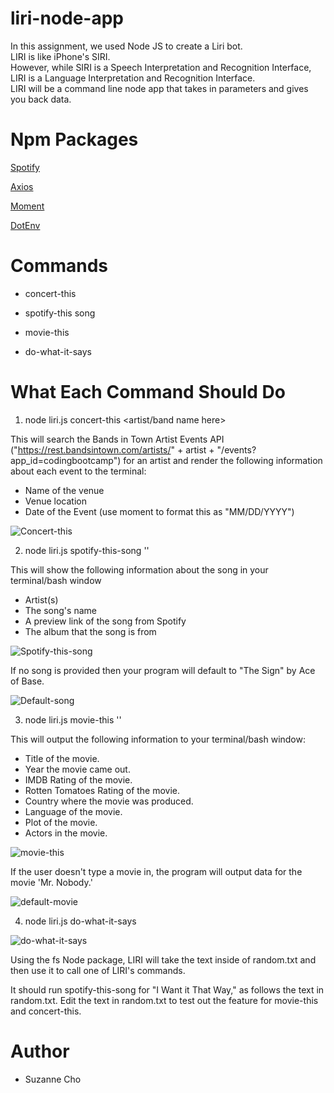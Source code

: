 # liri-node-app

In this assignment, we used Node JS to create a Liri bot. 
<br> LIRI is like iPhone's SIRI. 
<br>However, while SIRI is a Speech Interpretation and Recognition Interface, 
<br>LIRI is a Language Interpretation and Recognition Interface. 
<br>LIRI will be a command line node app that takes in parameters and gives you back data.

# Npm Packages
[Spotify](https://www.npmjs.com/package/node-spotify-api)

[Axios](https://www.npmjs.com/package/axios)

[Moment](https://www.npmjs.com/package/moment)

[DotEnv](https://www.npmjs.com/package/DotEnv)

# Commands
* concert-this

* spotify-this song

* movie-this

* do-what-it-says

# What Each Command Should Do

1. node liri.js concert-this <artist/band name here>

This will search the Bands in Town Artist Events API ("https://rest.bandsintown.com/artists/" + artist + "/events?app_id=codingbootcamp") for an artist and render the following information about each event to the terminal:

* Name of the venue
* Venue location
* Date of the Event (use moment to format this as "MM/DD/YYYY")

![Concert-this](/images/concert-this.jpeg)

2. node liri.js spotify-this-song '<song name here>'

This will show the following information about the song in your terminal/bash window

* Artist(s)
* The song's name
* A preview link of the song from Spotify
* The album that the song is from

![Spotify-this-song](/images/spotify-this-song.jpeg)

If no song is provided then your program will default to "The Sign" by Ace of Base.

![Default-song](/images/default-spotify-this-song.jpeg)

3. node liri.js movie-this '<movie name here>'

This will output the following information to your terminal/bash window:

   * Title of the movie.
   * Year the movie came out.
   * IMDB Rating of the movie.
   * Rotten Tomatoes Rating of the movie.
   * Country where the movie was produced.
   * Language of the movie.
   * Plot of the movie.
   * Actors in the movie.

![movie-this](/images/movie-this.jpeg)

If the user doesn't type a movie in, the program will output data for the movie 'Mr. Nobody.'

![default-movie](/images/default-movie.this.jpeg)

4. node liri.js do-what-it-says

![do-what-it-says](/images/do-what-it-says.jpeg)

Using the fs Node package, LIRI will take the text inside of random.txt and then use it to call one of LIRI's commands.

It should run spotify-this-song for "I Want it That Way," as follows the text in random.txt.
Edit the text in random.txt to test out the feature for movie-this and concert-this.


# Author
* Suzanne Cho
